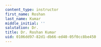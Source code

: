 ```yaml
---
content_type: instructor
first_name: Roshan
last_name: Kumar
middle_initial: ''
salutation: Dr.
title: Dr. Roshan Kumar
uid: 0106dd97-82d1-db66-ed40-05f0cc8be450
---
```

